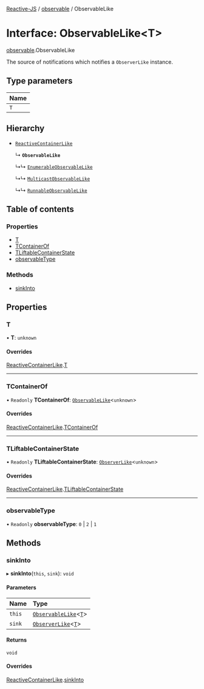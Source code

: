 [Reactive-JS](../README.md) / [observable](../modules/observable.md) / ObservableLike

# Interface: ObservableLike<T\>

[observable](../modules/observable.md).ObservableLike

The source of notifications which notifies a `ObserverLike` instance.

## Type parameters

| Name |
| :------ |
| `T` |

## Hierarchy

- [`ReactiveContainerLike`](reactiveContainer.ReactiveContainerLike.md)

  ↳ **`ObservableLike`**

  ↳↳ [`EnumerableObservableLike`](observable.EnumerableObservableLike.md)

  ↳↳ [`MulticastObservableLike`](observable.MulticastObservableLike.md)

  ↳↳ [`RunnableObservableLike`](observable.RunnableObservableLike.md)

## Table of contents

### Properties

- [T](observable.ObservableLike.md#t)
- [TContainerOf](observable.ObservableLike.md#tcontainerof)
- [TLiftableContainerState](observable.ObservableLike.md#tliftablecontainerstate)
- [observableType](observable.ObservableLike.md#observabletype)

### Methods

- [sinkInto](observable.ObservableLike.md#sinkinto)

## Properties

### T

• **T**: `unknown`

#### Overrides

[ReactiveContainerLike](reactiveContainer.ReactiveContainerLike.md).[T](reactiveContainer.ReactiveContainerLike.md#t)

___

### TContainerOf

• `Readonly` **TContainerOf**: [`ObservableLike`](observable.ObservableLike.md)<`unknown`\>

#### Overrides

[ReactiveContainerLike](reactiveContainer.ReactiveContainerLike.md).[TContainerOf](reactiveContainer.ReactiveContainerLike.md#tcontainerof)

___

### TLiftableContainerState

• `Readonly` **TLiftableContainerState**: [`ObserverLike`](observer.ObserverLike.md)<`unknown`\>

#### Overrides

[ReactiveContainerLike](reactiveContainer.ReactiveContainerLike.md).[TLiftableContainerState](reactiveContainer.ReactiveContainerLike.md#tliftablecontainerstate)

___

### observableType

• `Readonly` **observableType**: ``0`` \| ``2`` \| ``1``

## Methods

### sinkInto

▸ **sinkInto**(`this`, `sink`): `void`

#### Parameters

| Name | Type |
| :------ | :------ |
| `this` | [`ObservableLike`](observable.ObservableLike.md)<[`T`](flowable.FlowableStreamLike.md#t)\> |
| `sink` | [`ObserverLike`](observer.ObserverLike.md)<[`T`](flowable.FlowableStreamLike.md#t)\> |

#### Returns

`void`

#### Overrides

[ReactiveContainerLike](reactiveContainer.ReactiveContainerLike.md).[sinkInto](reactiveContainer.ReactiveContainerLike.md#sinkinto)
